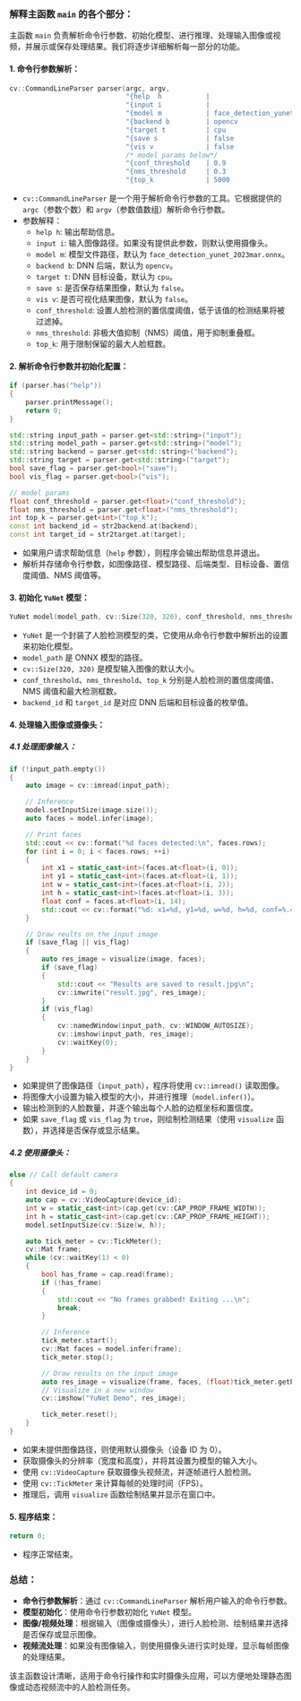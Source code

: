 ### 解释主函数 `main` 的各个部分：

主函数 `main` 负责解析命令行参数、初始化模型、进行推理、处理输入图像或视频，并展示或保存处理结果。我们将逐步详细解析每一部分的功能。

#### 1. **命令行参数解析：**
```cpp
cv::CommandLineParser parser(argc, argv,
                             "{help  h           |                                   | Print this message}"
                             "{input i           |                                   | Set input to a certain image, omit if using camera}"
                             "{model m           | face_detection_yunet_2023mar.onnx  | Set path to the model}"
                             "{backend b         | opencv                            | Set DNN backend}"
                             "{target t          | cpu                               | Set DNN target}"
                             "{save s            | false                             | Whether to save result image or not}"
                             "{vis v             | false                             | Whether to visualize result image or not}"
                             /* model params below*/
                             "{conf_threshold    | 0.9                               | Set the minimum confidence for the model to identify a face. Filter out faces of conf < conf_threshold}"
                             "{nms_threshold     | 0.3                               | Set the threshold to suppress overlapped boxes. Suppress boxes if IoU(box1, box2) >= nms_threshold, the one of higher score is kept.}"
                             "{top_k             | 5000                              | Keep top_k bounding boxes before NMS. Set a lower value may help speed up postprocessing.}");
```

- `cv::CommandLineParser` 是一个用于解析命令行参数的工具。它根据提供的 `argc`（参数个数）和 `argv`（参数值数组）解析命令行参数。
- 参数解释：
  - `help h`: 输出帮助信息。
  - `input i`: 输入图像路径。如果没有提供此参数，则默认使用摄像头。
  - `model m`: 模型文件路径，默认为 `face_detection_yunet_2023mar.onnx`。
  - `backend b`: DNN 后端，默认为 `opencv`。
  - `target t`: DNN 目标设备，默认为 `cpu`。
  - `save s`: 是否保存结果图像，默认为 `false`。
  - `vis v`: 是否可视化结果图像，默认为 `false`。
  - `conf_threshold`: 设置人脸检测的置信度阈值，低于该值的检测结果将被过滤掉。
  - `nms_threshold`: 非极大值抑制（NMS）阈值，用于抑制重叠框。
  - `top_k`: 用于限制保留的最大人脸框数。

#### 2. **解析命令行参数并初始化配置：**
```cpp
if (parser.has("help"))
{
    parser.printMessage();
    return 0;
}

std::string input_path = parser.get<std::string>("input");
std::string model_path = parser.get<std::string>("model");
std::string backend = parser.get<std::string>("backend");
std::string target = parser.get<std::string>("target");
bool save_flag = parser.get<bool>("save");
bool vis_flag = parser.get<bool>("vis");

// model params
float conf_threshold = parser.get<float>("conf_threshold");
float nms_threshold = parser.get<float>("nms_threshold");
int top_k = parser.get<int>("top_k");
const int backend_id = str2backend.at(backend);
const int target_id = str2target.at(target);
```

- 如果用户请求帮助信息（`help` 参数），则程序会输出帮助信息并退出。
- 解析并存储命令行参数，如图像路径、模型路径、后端类型、目标设备、置信度阈值、NMS 阈值等。

#### 3. **初始化 `YuNet` 模型：**
```cpp
YuNet model(model_path, cv::Size(320, 320), conf_threshold, nms_threshold, top_k, backend_id, target_id);
```
- `YuNet` 是一个封装了人脸检测模型的类，它使用从命令行参数中解析出的设置来初始化模型。
- `model_path` 是 ONNX 模型的路径。
- `cv::Size(320, 320)` 是模型输入图像的默认大小。
- `conf_threshold`、`nms_threshold`、`top_k` 分别是人脸检测的置信度阈值、NMS 阈值和最大检测框数。
- `backend_id` 和 `target_id` 是对应 DNN 后端和目标设备的枚举值。

#### 4. **处理输入图像或摄像头：**

##### 4.1 **处理图像输入：**
```cpp
if (!input_path.empty())
{
    auto image = cv::imread(input_path);

    // Inference
    model.setInputSize(image.size());
    auto faces = model.infer(image);

    // Print faces
    std::cout << cv::format("%d faces detected:\n", faces.rows);
    for (int i = 0; i < faces.rows; ++i)
    {
        int x1 = static_cast<int>(faces.at<float>(i, 0));
        int y1 = static_cast<int>(faces.at<float>(i, 1));
        int w = static_cast<int>(faces.at<float>(i, 2));
        int h = static_cast<int>(faces.at<float>(i, 3));
        float conf = faces.at<float>(i, 14);
        std::cout << cv::format("%d: x1=%d, y1=%d, w=%d, h=%d, conf=%.4f\n", i, x1, y1, w, h, conf);
    }

    // Draw reults on the input image
    if (save_flag || vis_flag)
    {
        auto res_image = visualize(image, faces);
        if (save_flag)
        {
            std::cout << "Results are saved to result.jpg\n";
            cv::imwrite("result.jpg", res_image);
        }
        if (vis_flag)
        {
            cv::namedWindow(input_path, cv::WINDOW_AUTOSIZE);
            cv::imshow(input_path, res_image);
            cv::waitKey(0);
        }
    }
}
```

- 如果提供了图像路径（`input_path`），程序将使用 `cv::imread()` 读取图像。
- 将图像大小设置为输入模型的大小，并进行推理（`model.infer()`）。
- 输出检测到的人脸数量，并逐个输出每个人脸的边框坐标和置信度。
- 如果 `save_flag` 或 `vis_flag` 为 `true`，则绘制检测结果（使用 `visualize` 函数），并选择是否保存或显示结果。

##### 4.2 **使用摄像头：**
```cpp
else // Call default camera
{
    int device_id = 0;
    auto cap = cv::VideoCapture(device_id);
    int w = static_cast<int>(cap.get(cv::CAP_PROP_FRAME_WIDTH));
    int h = static_cast<int>(cap.get(cv::CAP_PROP_FRAME_HEIGHT));
    model.setInputSize(cv::Size(w, h));

    auto tick_meter = cv::TickMeter();
    cv::Mat frame;
    while (cv::waitKey(1) < 0)
    {
        bool has_frame = cap.read(frame);
        if (!has_frame)
        {
            std::cout << "No frames grabbed! Exiting ...\n";
            break;
        }

        // Inference
        tick_meter.start();
        cv::Mat faces = model.infer(frame);
        tick_meter.stop();

        // Draw results on the input image
        auto res_image = visualize(frame, faces, (float)tick_meter.getFPS());
        // Visualize in a new window
        cv::imshow("YuNet Demo", res_image);

        tick_meter.reset();
    }
}
```

- 如果未提供图像路径，则使用默认摄像头（设备 ID 为 0）。
- 获取摄像头的分辨率（宽度和高度），并将其设置为模型的输入大小。
- 使用 `cv::VideoCapture` 获取摄像头视频流，并逐帧进行人脸检测。
- 使用 `cv::TickMeter` 来计算每帧的处理时间（FPS）。
- 推理后，调用 `visualize` 函数绘制结果并显示在窗口中。

#### 5. **程序结束：**
```cpp
return 0;
```
- 程序正常结束。

### 总结：
- **命令行参数解析**：通过 `cv::CommandLineParser` 解析用户输入的命令行参数。
- **模型初始化**：使用命令行参数初始化 `YuNet` 模型。
- **图像/视频处理**：根据输入（图像或摄像头），进行人脸检测、绘制结果并选择是否保存或显示图像。
- **视频流处理**：如果没有图像输入，则使用摄像头进行实时处理，显示每帧图像的处理结果。

该主函数设计清晰，适用于命令行操作和实时摄像头应用，可以方便地处理静态图像或动态视频流中的人脸检测任务。